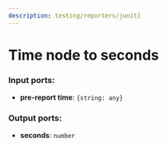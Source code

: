 ```yaml
---
description: testing/reporters/junit]
---
```


# Time node to seconds

### Input ports:

* __pre-report time__: `{string: any}`

### Output ports:

* __seconds__: `number`

